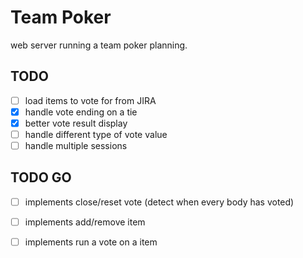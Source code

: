 # Team Poker

web server running a team poker planning.

## TODO

- [ ] load items to vote for from JIRA
- [X] handle vote ending on a tie
- [X] better vote result display
- [ ] handle different type of vote value
- [ ] handle multiple sessions

## TODO GO

- [ ] implements close/reset vote (detect when every body has voted)
- [ ] implements add/remove item
- [ ] implements run a vote on a item

